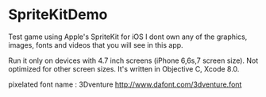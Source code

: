 # SpriteKitDemo
Test game using Apple's SpriteKit for iOS
I dont own any of the graphics, images, fonts and videos that you will see in this app.

Run it only on devices with 4.7 inch screens (iPhone 6,6s,7 screen size). Not optimized for other screen sizes.
It's written in Objective C, Xcode 8.0. 

pixelated font name : 3Dventure
http://www.dafont.com/3dventure.font


